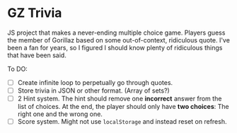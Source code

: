 # GZ Trivia
JS project that makes a never-ending multiple choice game. Players guess the member of Gorillaz based on some out-of-context, ridiculous quote. I've been a fan for years, so I figured I should know plenty of ridiculous things that have been said.

To DO:
- [ ] Create infinite loop to perpetually go through quotes.
- [ ] Store trivia in JSON or other format. (Array of sets?)
- [ ] 2 Hint system. The hint should remove one **incorrect** answer from the list of choices. At the end, the player should only have **two choices**: The right one and the wrong one.
- [ ] Score system. Might not use `localStorage` and instead reset on refresh.
